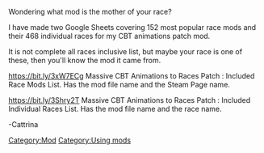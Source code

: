 Wondering what mod is the mother of your race?

I have made two Google Sheets covering 152 most popular race mods and
their 468 individual races for my CBT animations patch mod.

It is not complete all races inclusive list, but maybe your race is one
of these, then you'll know the mod it came from.

<https://bit.ly/3xW7ECg> Massive CBT Animations to Races Patch :
Included Race Mods List. Has the mod file name and the Steam Page name.

<https://bit.ly/3Shry2T> Massive CBT Animations to Races Patch :
Included Individual Races List. Has the mod file name and the race name.

-Cattrina

[Category:Mod](Category:Mod "wikilink") [Category:Using
mods](Category:Using_mods "wikilink")
